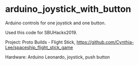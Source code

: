 # arduino_joystick_with_button
Arduino controls for one joystick and one button.

Used this code for SBUHacks2019.

Project: Proto Builds - Flight Stick, https://github.com/Cynthia-Lee/spaceship_flight_stick_game

Hardware: Arduino Leonardo, joystick, push  button
